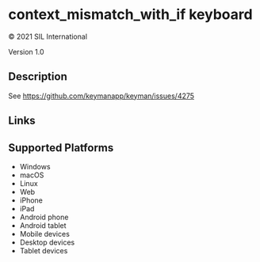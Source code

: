 context_mismatch_with_if keyboard
==============

© 2021 SIL International

Version 1.0

Description
-----------

See https://github.com/keymanapp/keyman/issues/4275

Links
-----

Supported Platforms
-------------------
 * Windows
 * macOS
 * Linux
 * Web
 * iPhone
 * iPad
 * Android phone
 * Android tablet
 * Mobile devices
 * Desktop devices
 * Tablet devices

